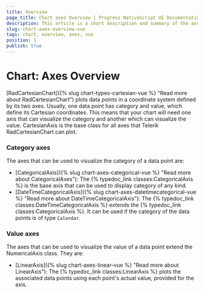 ```yaml
---
title: Overview
page_title: Chart axes Overview | Progress NativeScript UI Documentation
description: This article is a short description and summary of the axes supported by Telerik Chart for NativeScript.
slug: chart-axes-overview-vue
tags: chart, overview, axes, vue
position: 1
publish: true
---
```


# Chart: Axes Overview

[RadCartesianChart]({% slug chart-types-cartesian-vue %} "Read more about RadCartesianChart") plots data points in a coordinate system defined by its two axes. Usually, one data point has category and value, which define its Cartesian coordinates. This means that your chart will need one axis that can visualize the category and another which can visualize the value. CartesianAxis is the base class for all axes that Telerik RadCartesianChart can plot.

### Category axes

The axes that can be used to visualize the category of a data point are:

* [CategoricalAxis]({% slug chart-axes-categorical-vue %} "Read more about CategoricalAxes"): The {% typedoc_link classes:CategoricalAxis %} is the base axis that can be used to display category of any kind.
* [DateTimeCategoricalAxis]({% slug chart-axes-datetimecategorical-vue %} "Read more about DateTimeCategoricalAxis"): The {% typedoc_link classes:DateTimeCategoricalAxis %} extends the {% typedoc_link classes:CategoricalAxis %}. It can be used if the category of the data points is of type `Calendar`.

### Value axes

The axes that can be used to visualize the value of a data point extend the NumericalAxis class. They are:

* [LinearAxis]({% slug chart-axes-linear-vue %} "Read more about LinearAxis"): The {% typedoc_link classes:LinearAxis %} plots the associated data points using each point's actual value, provided for the axis.
